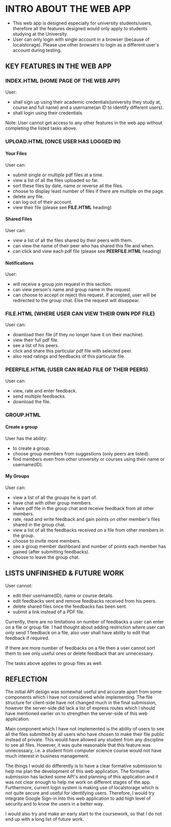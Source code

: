 # INTRO ABOUT THE WEB APP

- This web app is designed especially for university students/users, therefore all the features designed would only apply to students studying at the University.
- User can only login with single account in a browser (because of localstorage). Please use other browsers to login as a different user's account during testing.

## KEY FEATURES IN THE WEB APP

### INDEX.HTML (HOME PAGE OF THE WEB APP)

User:
- shall sign up using their academic credentials(university they study at, course and full name) and a username(an ID to identify different users).  
- shall login using their credentials.

Note: User cannot get access to any other features in the web app without completing the listed tasks above.

### UPLOAD.HTML (ONCE USER HAS LOGGED IN)

#### Your Files

User can:
- submit single or multiple pdf files at a time.
- view a list of all the files uploaded so far.
- sort these files by date, name or reverse all the files.
- choose to display least number of files if there are multiple on the page.
- delete any file.
- can log out of their account.
- view their file (please see **FILE.HTML** heading)

#### Shared Files

User can:
- view a list of all the files shared by their peers with them.   
- can view the name of their peer who has shared this file and when.
- can click and view each pdf file (please see **PEERFILE.HTML** heading)

#### Notifications

User:
- will receive a group join request in this section.
- can view person's name and group name in the request.
- can choose to accept or reject this request. If accepted, user will be redirected to the group chat. Else the request will disappear.


### FILE.HTML (WHERE USER CAN VIEW THEIR OWN PDF FILE)

User can:
- download their file (if they no longer have it on their machine).
- view their full pdf file.
- see a list of his peers.
- click and share this particular pdf file with selected peer.
- also read ratings and feedbacks of this particular file.


### PEERFILE.HTML (USER CAN READ FILE OF THEIR PEERS)

User can:
- view, rate and enter feedback.
- send multiple feedbacks.
- download the file.

### GROUP.HTML

#### Create a group

User has the ability:
- to create a group.
- choose group members from suggestions (only peers are listed).
- find members even from other university or courses using their name or username(ID).

#### My Groups

User can:
- view a list of all the groups he is part of.
- have chat with other group members.
- share pdf file in the group chat and receive feedback from all other members.
- rate, read and write feedback and gain points on other member's files shared in the group chat.  
- view a list of all the feedbacks received on a file from other members in the group.
- choose to invite more members.
- see a group member dashboard and number of points each member has gained (after submitting feedbacks).
- choose to leave the group chat.


## LISTS UNFINISHED & FUTURE WORK

User cannot:
- edit their username(ID), name or course details.
- edit feedbacks sent and remove feedbacks received from his peers.
- delete shared files once the feedbacks has been sent.
- submit a link instead of a PDF file.

Currently, there are no limitations on number of feedbacks a user can enter on a file or group file. I had thought about adding restriction where user can only send 1 feedback on a file, also user shall have ability to edit that feedback if required.

If there are more number of feedbacks on a file then a user cannot sort them to see only useful ones or delete feedback that are unnecessary.

The tasks above applies to group files as well.


## REFLECTION

The initial API design was somewhat useful and accurate apart from some components which I have not considered while implementing. The file structure for client-side have not changed much in the final submission, however the server-side did lack a list of express routes which I should have mentioned earlier on to strengthen the server-side of this web application.

Main component which I have not implemented is the ability of users to see all the files submitted by all users who have chosen to make their file public instead of private. This would have allowed any student from any discipline to see all files. However, it was quite reasonable that this feature was unnecessary, i.e. a student from computer science course would not have much interest in business management.

The things I would do differently is to have a clear formative submission to help me plan the development of this web application. The formative submission has lacked some API's and planning of this application and it was not clear enough to help me work on different stages of the app. Furthermore, current login system is making use of localstorage which is not quite secure and useful for identifying users. Therefore, I would try integrate Google Sign-in into this web application to add high level of security and to know the users in a better way.  

I would also try and make an early start to the coursework, so that I do not end up with a long list of future work.    
